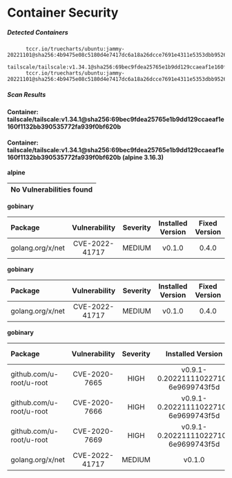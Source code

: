 # Container Security

##### Detected Containers

          tccr.io/truecharts/ubuntu:jammy-20221101@sha256:4b9475e08c5180d4e7417dc6a18a26dcce7691e4311e5353dbb952645c5ff43f
          tailscale/tailscale:v1.34.1@sha256:69bec9fdea25765e1b9dd129ccaeaf1e160f1132bb390535772fa939f0bf620b
          tccr.io/truecharts/ubuntu:jammy-20221101@sha256:4b9475e08c5180d4e7417dc6a18a26dcce7691e4311e5353dbb952645c5ff43f

##### Scan Results

**Container: tailscale/tailscale:v1.34.1@sha256:69bec9fdea25765e1b9dd129ccaeaf1e160f1132bb390535772fa939f0bf620b**

#### Container: tailscale/tailscale:v1.34.1@sha256:69bec9fdea25765e1b9dd129ccaeaf1e160f1132bb390535772fa939f0bf620b (alpine 3.16.3)
    

**alpine**

      
| No Vulnerabilities found         |
|:---------------------------------|

      

**gobinary**

      
| Package         |    Vulnerability   |   Severity  |  Installed Version | Fixed Version |
|:----------------|:------------------:|:-----------:|:------------------:|:-------------:|
| golang.org/x/net         |    CVE-2022-41717   |   MEDIUM  |  v0.1.0 | 0.4.0 |

**gobinary**

      
| Package         |    Vulnerability   |   Severity  |  Installed Version | Fixed Version |
|:----------------|:------------------:|:-----------:|:------------------:|:-------------:|
| golang.org/x/net         |    CVE-2022-41717   |   MEDIUM  |  v0.1.0 | 0.4.0 |

**gobinary**

      
| Package         |    Vulnerability   |   Severity  |  Installed Version | Fixed Version |
|:----------------|:------------------:|:-----------:|:------------------:|:-------------:|
| github.com/u-root/u-root         |    CVE-2020-7665   |   HIGH  |  v0.9.1-0.20221111022710-6e9699743f5d |  |
| github.com/u-root/u-root         |    CVE-2020-7666   |   HIGH  |  v0.9.1-0.20221111022710-6e9699743f5d |  |
| github.com/u-root/u-root         |    CVE-2020-7669   |   HIGH  |  v0.9.1-0.20221111022710-6e9699743f5d |  |
| golang.org/x/net         |    CVE-2022-41717   |   MEDIUM  |  v0.1.0 | 0.4.0 |

